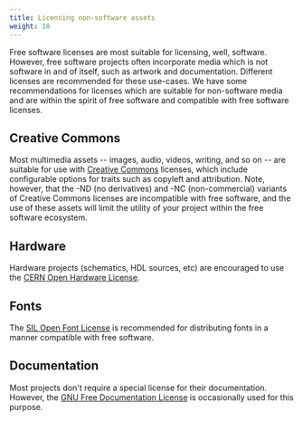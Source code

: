 ```yaml
---
title: Licensing non-software assets
weight: 10
---
```


Free software licenses are most suitable for licensing, well, software. However,
free software projects often incorporate media which is not software in and of
itself, such as artwork and documentation. Different licenses are recommended
for these use-cases. We have some recommendations for licenses which are
suitable for non-software media and are within the spirit of free software and
compatible with free software licenses.

## Creative Commons

Most multimedia assets -- images, audio, videos, writing, and so on -- are
suitable for use with [Creative Commons][0] licenses, which include configurable
options for traits such as copyleft and attribution. Note, however, that the -ND
(no derivatives) and -NC (non-commercial) variants of Creative Commons licenses
are incompatible with free software, and the use of these assets will limit the
utility of your project within the free software ecosystem.

[0]: https://creativecommons.org/

## Hardware

Hardware projects (schematics, HDL sources, etc) are encouraged to use the [CERN
Open Hardware License](https://cern-ohl.web.cern.ch/home).

## Fonts

The [SIL Open Font License](https://scripts.sil.org/cms/scripts/page.php?site_id=nrsi&id=OFL)
is recommended for distributing fonts in a manner compatible with free software.

## Documentation

Most projects don't require a special license for their documentation. However,
the [GNU Free Documentation License][fdl] is occasionally used for this
purpose.

[fdl]: https://www.gnu.org/licenses/fdl-1.3.html
